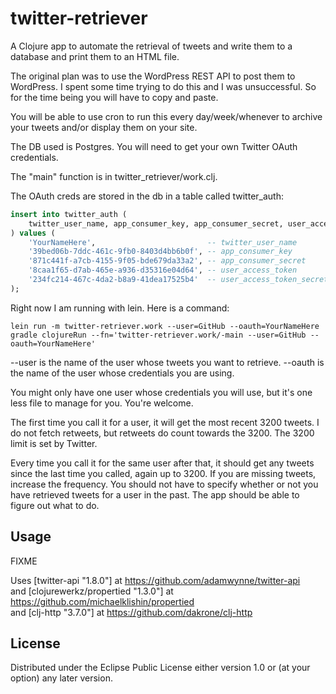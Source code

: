 # twitter-retriever

A Clojure app to automate the retrieval of tweets and write them to a database and print them to an HTML file.   

The original plan was to use the WordPress REST API to post them to WordPress. I spent some time trying to do this and I was unsuccessful. So for the time being you will have to copy and paste.    

You will be able to use cron to run this every day/week/whenever to archive your tweets and/or display them on your site.   

The DB used is Postgres. You will need to get your own Twitter OAuth credentials.   

The "main" function is in twitter_retriever/work.clj.  

The OAuth creds are stored in the db in a table called twitter_auth:
```sql
insert into twitter_auth (
    twitter_user_name, app_consumer_key, app_consumer_secret, user_access_token, user_access_token_secret
) values (
    'YourNameHere',                         -- twitter_user_name
    '39bed06b-7ddc-461c-9fb0-8403d4bb6b0f', -- app_consumer_key
    '871c441f-a7cb-4155-9f05-bde679da33a2', -- app_consumer_secret
    '8caa1f65-d7ab-465e-a936-d35316e04d64', -- user_access_token
    '234fc214-467c-4da2-b8a9-41dea17525b4'  -- user_access_token_secret
);
```

Right now I am running with lein. Here is a command:   
```shell
lein run -m twitter-retriever.work --user=GitHub --oauth=YourNameHere
gradle clojureRun --fn='twitter-retriever.work/-main --user=GitHub --oauth=YourNameHere'
```

--user is the name of the user whose tweets you want to retrieve. --oauth is the name of the user whose credentials you are using.   

You might only have one user whose credentials you will use, but it's one less file to manage for you. You're welcome.   

The first time you call it for a user, it will get the most recent 3200 tweets. I do not fetch retweets, but retweets do count towards the 3200. The 3200 limit is set by Twitter.   

Every time you call it for the same user after that, it should get any tweets since the last time you called, again up to 3200. If you are missing tweets, increase the frequency. You should not have to specify whether or not you have retrieved tweets for a user in the past. The app should be able to figure out what to do.  

## Usage

FIXME

Uses [twitter-api "1.8.0"] at https://github.com/adamwynne/twitter-api   
and [clojurewerkz/propertied "1.3.0"] at https://github.com/michaelklishin/propertied   
and [clj-http "3.7.0"] at https://github.com/dakrone/clj-http   

## License



Distributed under the Eclipse Public License either version 1.0 or (at
your option) any later version.
